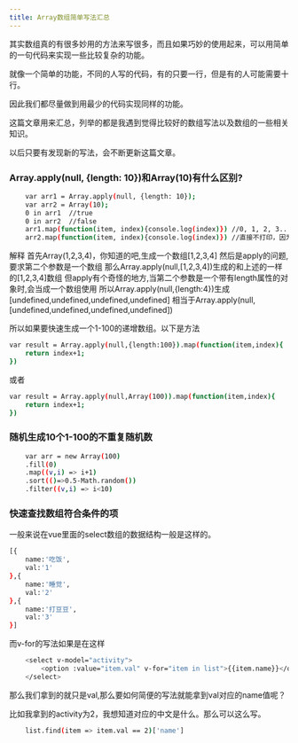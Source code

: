 ```yaml
---
title: Array数组简单写法汇总
---
```


其实数组真的有很多妙用的方法来写很多，而且如果巧妙的使用起来，可以用简单的一句代码来实现一些比较复杂的功能。

就像一个简单的功能，不同的人写的代码，有的只要一行，但是有的人可能需要十行。

因此我们都尽量做到用最少的代码实现同样的功能。

这篇文章用来汇总，列举的都是我遇到觉得比较好的数组写法以及数组的一些相关知识。

以后只要有发现新的写法，会不断更新这篇文章。


### Array.apply(null, {length: 10})和Array(10)有什么区别?


```bash
    var arr1 = Array.apply(null, {length: 10});
    var arr2 = Array(10);
    0 in arr1  //true
    0 in arr2  //false
    arr1.map(function(item, index){console.log(index)}) //0, 1, 2, 3...
    arr2.map(function(item, index){console.log(index)}) //直接不打印，因为只是一个空数组。根本不循环
```

<!-- More -->

解释
首先Array(1,2,3,4)，你知道的吧,生成一个数组[1,2,3,4]
然后是apply的问题,要求第二个参数是一个数组
那么Array.apply(null,[1,2,3,4])生成的和上述的一样的[1,2,3,4]数组
但apply有个奇怪的地方,当第二个参数是一个带有length属性的对象时,会当成一个数组使用
所以Array.apply(null,{length:4})生成[undefined,undefined,undefined,undefined]
相当于Array.apply(null,[undefined,undefined,undefined,undefined])


所以如果要快速生成一个1-100的递增数组。以下是方法

```bash
var result = Array.apply(null,{length:100}).map(function(item,index){
    return index+1;
})
```
或者
```bash
var result = Array.apply(null,Array(100)).map(function(item,index){
    return index+1;
})
```


### 随机生成10个1-100的不重复随机数

```bash
    var arr = new Array(100)
    .fill(0)
    .map((v,i) => i+1)
    .sort(()=>0.5-Math.random())
    .filter((v,i) => i<10)
```


### 快速查找数组符合条件的项

一般来说在vue里面的select数组的数据结构一般是这样的。

```bash
[{
    name:'吃饭',
    val:'1'
},{
    name:'睡觉',
    val:'2'
},{
    name:'打豆豆',
    val:'3'
}]

```

而v-for的写法如果是在这样

```bash
    <select v-model="activity">
        <option :value="item.val" v-for="item in list">{{item.name}}</option>
    </select>
```

那么我们拿到的就只是val,那么要如何简便的写法就能拿到val对应的name值呢？

比如我拿到的activity为2，我想知道对应的中文是什么。那么可以这么写。

```bash
    list.find(item => item.val == 2)['name']
```